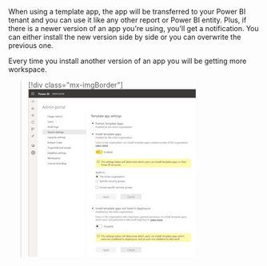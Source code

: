 When using a template app, the app will be transferred to your Power BI tenant and you can use it like any other report or Power BI entity. Plus, if there is a newer version of an app you're using, you'll get a notification. You can either install the new version side by side or you can overwrite the previous one.

Every time you install another version of an app you will be getting more workspace.

> [!div class="mx-imgBorder"]
> [![Screenshot of Power BI portal settings pages.](../media/app-template-settings.png)](../media/app-template-settings.png#lightbox)

